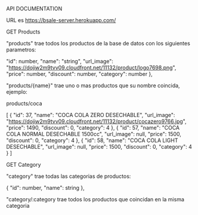 API DOCUMENTATION

URL es https://bsale-server.herokuapp.com/


GET Products

"products" trae todos los productos de la base de datos con los siguientes parametros:

  "id": number,
    "name": "string",
    "url_image": "https://dojiw2m9tvv09.cloudfront.net/11132/product/logo7698.png",
    "price": number,
    "discount": number,
    "category": number
  },
  
 "products/{name}" trae uno o mas productos que su nombre coincida, ejemplo: 
 
 products/coca 
 
 [
  {
    "id": 37,
    "name": "COCA COLA ZERO DESECHABLE",
    "url_image": "https://dojiw2m9tvv09.cloudfront.net/11132/product/cocazero9766.jpg",
    "price": 1490,
    "discount": 0,
    "category": 4
  },
  {
    "id": 57,
    "name": "COCA COLA NORMAL DESECHABLE 1500cc",
    "url_image": null,
    "price": 1500,
    "discount": 0,
    "category": 4
  },
  {
    "id": 58,
    "name": "COCA COLA LIGHT DESECHABLE",
    "url_image": null,
    "price": 1500,
    "discount": 0,
    "category": 4
  }
]


GET Category

"category" trae todas las categorias de productos:

  {
    "id": number,
    "name": string
  },
  
  "category/:category trae todos los productos que coincidan en la misma categoria
  


